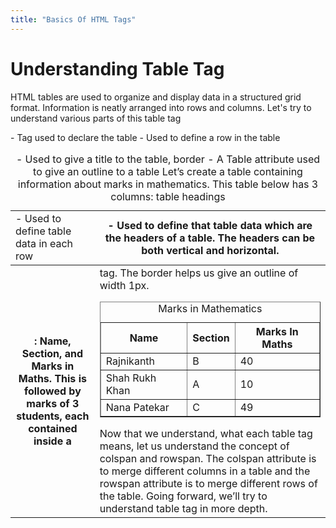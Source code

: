 ```yaml
---
title: "Basics Of HTML Tags"
---
```


# Understanding Table Tag

HTML tables are used to organize and display data in a structured grid format. Information is neatly arranged into rows and columns. Let's try to understand various parts of this table tag
<table> - Tag used to declare the table  
<tr> - Used to define a row in the table
<td> - Used to define table data in each row
<th> -  Used to define that table data which are the headers of a table. The headers can be both vertical and horizontal.
<caption> - Used to give a title to the table, 
border - A Table attribute used to give an outline to a table
Let’s create a table containing information about marks in mathematics. This table below has 3 columns: table headings<th>: Name, Section, and Marks in Maths. This is followed by marks of 3 students, each contained inside a <td> tag. The border helps us give an outline of width 1px.
<table border="1" >
<caption>Marks in Mathematics</caption>
  <tr>
    <th>Name</th>
    <th>Section</th>  
    <th>Marks In Maths</th>
  </tr>
  <tr>
    <td>Rajnikanth</td>
    <td>B</td>
    <td>40</td>
  </tr>
  <tr>
    <td>Shah Rukh Khan</td>
    <td>A</td>
    <td>10</td>
  </tr>
  <tr>
    <td>Nana Patekar</td>
    <td>C</td>
    <td>49</td>
  </tr>
</table>
Now that we understand, what each table tag means, let us understand the concept of colspan and rowspan. The colspan attribute is to merge different columns in a table and the rowspan attribute is to merge different rows of the table. Going forward, we’ll try to understand table tag in more depth.
